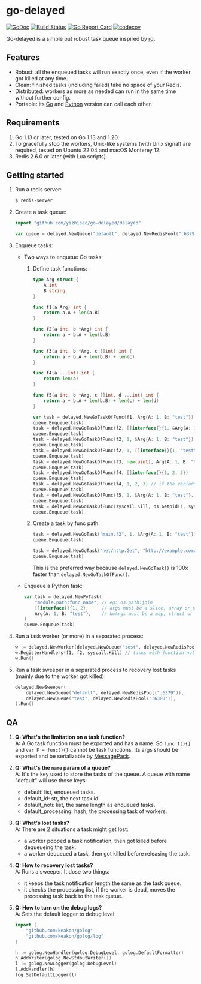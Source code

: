 # go-delayed
[![GoDoc](https://pkg.go.dev/badge/github.com/yizhisec/go-delayed)](https://pkg.go.dev/github.com/yizhisec/go-delayed)
[![Build Status](https://github.com/yizhisec/go-delayed/actions/workflows/go.yml/badge.svg)](https://github.com/yizhisec/go-delayed/actions)
[![Go Report Card](https://goreportcard.com/badge/github.com/yizhisec/go-delayed)](https://goreportcard.com/report/github.com/yizhisec/go-delayed)
[![codecov](https://codecov.io/gh/yizhisec/go-delayed/branch/main/graph/badge.svg?token=YKJLNCK2P4)](https://codecov.io/gh/yizhisec/go-delayed)

Go-delayed is a simple but robust task queue inspired by [rq](https://python-rq.org/).

## Features

* Robust: all the enqueued tasks will run exactly once, even if the worker got killed at any time.
* Clean: finished tasks (including failed) take no space of your Redis.
* Distributed: workers as more as needed can run in the same time without further config.
* Portable: its [Go](https://github.com/yizhisec/go-delayed) and [Python](https://github.com/yizhisec/delayed) version can call each other.

## Requirements

1. Go 1.13 or later, tested on Go 1.13 and 1.20.
2. To gracefully stop the workers, Unix-like systems (with Unix signal) are required, tested on Ubuntu 22.04 and macOS Monterey 12.
3. Redis 2.6.0 or later (with Lua scripts).

## Getting started

1. Run a redis server:

    ```bash
    $ redis-server
    ```

2. Create a task queue:

    ```Go
	import "github.com/yizhisec/go-delayed/delayed"

	var queue = delayed.NewQueue("default", delayed.NewRedisPool(":6379")) // "default" is the queue name
    ```

3. Enqueue tasks:
	* Two ways to enqueue Go tasks:
		1. Define task functions:

			```Go
			type Arg struct {
				A int
				B string
			}

			func f1(a Arg) int {
				return a.A + len(a.B)
			}

			func f2(a int, b *Arg) int {
				return a + b.A + len(b.B)
			}

			func f3(a int, b *Arg, c []int) int {
				return a + b.A + len(b.B) + len(c)
			}

			func f4(a ...int) int {
				return len(a)
			}

			func f5(a int, b *Arg, c []int, d ...int) int {
				return a + b.A + len(b.B) + len(c) + len(d)
			}

			var task = delayed.NewGoTaskOfFunc(f1, Arg{A: 1, B: "test"})
			queue.Enqueue(task)
			task = delayed.NewGoTaskOfFunc(f2, []interface{}{1, &Arg{A: 1, B: "test"}})
			queue.Enqueue(task)
			task = delayed.NewGoTaskOfFunc(f2, 1, &Arg{A: 1, B: "test"}) // same as the above task
			queue.Enqueue(task)
			task = delayed.NewGoTaskOfFunc(f2, 1, []interface{}{1, "test"}) // use slice as strut is also ok
			queue.Enqueue(task)
			task = delayed.NewGoTaskOfFunc(f3, new(uint), Arg{A: 1, B: "test"}, []interface{}{uint(2), int8(3)}) // use compatible arguments is also ok
			queue.Enqueue(task)
			task = delayed.NewGoTaskOfFunc(f4, []interface{}{1, 2, 3})
			queue.Enqueue(task)
			task = delayed.NewGoTaskOfFunc(f4, 1, 2, 3) // if the variadic argument is the only argument, it's not required to build a slice
			queue.Enqueue(task)
			task = delayed.NewGoTaskOfFunc(f5, 1, &Arg{A: 1, B: "test"}, []int{2, 3}, []int{4, 5, 6})
			queue.Enqueue(task)
			task = delayed.NewGoTaskOfFunc(syscall.Kill, os.Getpid(), syscall.SIGHUP)
			queue.Enqueue(task)
			```
		2. Create a task by func path:

			```Go
			task = delayed.NewGoTask("main.f2", 1, &Arg{A: 1, B: "test"})
			queue.Enqueue(task)

			task = delayed.NewGoTask("net/http.Get", "http://example.com/")
			queue.Enqueue(task)
			```
			This is the preferred way because `delayed.NewGoTask()` is 100x faster than `delayed.NewGoTaskOfFunc()`.
	* Enqueue a Python task:

		```Go
		var task = delayed.NewPyTask(
			"module.path:func_name", // eg: os.path:join
			[]interface{}{1, 2},     // args must be a slice, array or nil
			Arg{A: 1, B: "test"},    // kwArgs must be a map, struct or nil
		)
		queue.Enqueue(task)
		```

5. Run a task worker (or more) in a separated process:

    ```Go
	w := delayed.NewWorker(delayed.NewQueue("test", delayed.NewRedisPool(":6379")))
	w.RegisterHandlers(f1, f2, syscall.Kill) // tasks with function not been registered will be ignored
	w.Run()
    ```

6. Run a task sweeper in a separated process to recovery lost tasks (mainly due to the worker got killed):

    ```Go
	delayed.NewSweeper(
		delayed.NewQueue("default", delayed.NewRedisPool(":6379")),
		delayed.NewQueue("test", delayed.NewRedisPool(":6380")),
	).Run()
    ```

## QA

1. **Q: What's the limitation on a task function?**  
A: A Go task function must be exported and has a name. So `func f(){}` and `var F = func(){}` cannot be task functions.
Its args should be exported and be serializable by [MessagePack](https://msgpack.org/).

2. **Q: What's the `name` param of a queue?**  
A: It's the key used to store the tasks of the queue. A queue with name "default" will use those keys:
    * default: list, enqueued tasks.
    * default_id: str, the next task id.
    * default_noti: list, the same length as enqueued tasks.
    * default_processing: hash, the processing task of workers.

3. **Q: What's lost tasks?**  
A: There are 2 situations a task might get lost:
    * a worker popped a task notification, then got killed before dequeueing the task.
    * a worker dequeued a task, then got killed before releasing the task.

4. **Q: How to recovery lost tasks?**  
A: Runs a sweeper. It dose two things:
    * it keeps the task notification length the same as the task queue.
    * it checks the processing list, if the worker is dead, moves the processing task back to the task queue.

5. **Q: How to turn on the debug logs?**  
A: Sets the default logger to debug level:

    ```Go
	import (
		"github.com/keakon/golog"
		"github.com/keakon/golog/log"
	)

	h := golog.NewHandler(golog.DebugLevel, golog.DefaultFormatter)
	h.AddWriter(golog.NewStdoutWriter())
	l := golog.NewLogger(golog.DebugLevel)
	l.AddHandler(h)
	log.SetDefaultLogger(l)
    ```
